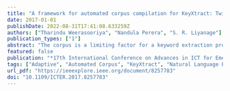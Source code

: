 ```yaml
---
title: "A framework for automated corpus compilation for KeyXtract: Twitter model"
date: 2017-01-01
publishDate: 2022-08-31T17:41:08.633259Z
authors: ["Tharindu Weerasooriya", "Nandula Perera", "S. R. Liyanage"]
publication_types: ["1"]
abstract: "The corpus is a limiting factor for a keyword extraction process with a word matching stage. This paper proposes a framework to automate the corpus generation stage required for the Twitter Model of KeyXtract, an algorithm used for essential keyword extraction from tweets. The initial algorithm was designed with two manually compiled corpora that limited the adaptability of the system. The automated framework proposed in the present research is an extension to the keyword extraction process of KeyXtract and would address this limitation of the system. The design was carried out using open-class words of the source text and by matching them against the bag of words compiled by analyzing the tweets. The automated corpus had a total of 138 words, out of which 74 words were also found in the handpicked corpus (which had a total of 206 words). However, when the corpus was used with the keyword extraction system, the average F1 scores of the system showed a decrease of 0.07, proving that the automated corpus cannot perform parallel to the human-made corpus in complexity. This was because the human-made corpus was compiled using syntactic, semantic and pragmatic features while the automated framework focused only on the syntactic features. However, there were individual tweets in which the F1 score showed an increase. Thus, this was a promising first step in the corpus automation process. The automatic corpus generation framework could be made more accurate by including the semantic analysis of the lexical items. Thus, the present framework is able to substantially address the limitation of the corpus compilation which was present in the Twitter Model of KeyXtract."
featured: false
publication: "*17th International Conference on Advances in ICT for Emerging Regions, ICTer 2017 - Proceedings*"
tags: ["Adaptive", "Automated Corpus", "KeyXtract", "Natural Language Processing", "Tweets"]
url_pdf: "https://ieeexplore.ieee.org/document/8257783"
doi: "10.1109/ICTER.2017.8257783"
---
```


